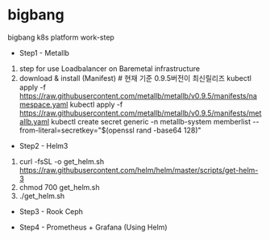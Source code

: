 # bigbang
bigbang k8s platform work-step 

* Step1 - Metallb
 1) step for use Loadbalancer on Baremetal infrastructure
 2) download & install (Manifest) # 현재 기준 0.9.5버전이 최신릴리즈
    kubectl apply -f https://raw.githubusercontent.com/metallb/metallb/v0.9.5/manifests/namespace.yaml
    kubectl apply -f https://raw.githubusercontent.com/metallb/metallb/v0.9.5/manifests/metallb.yaml
    kubectl create secret generic -n metallb-system memberlist --from-literal=secretkey="$(openssl rand -base64 128)"
    
* Step2 - Helm3
 1) curl -fsSL -o get_helm.sh https://raw.githubusercontent.com/helm/helm/master/scripts/get-helm-3
 2) chmod 700 get_helm.sh
 3) ./get_helm.sh

* Step3 - Rook Ceph



* Step4 - Prometheus + Grafana (Using Helm)

 
